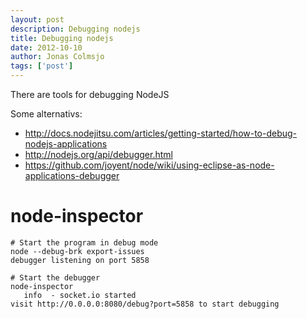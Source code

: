```yaml
---
layout: post
description: Debugging nodejs
title: Debugging nodejs
date: 2012-10-10
author: Jonas Colmsjo
tags: ['post']
---
```


There are tools for debugging NodeJS





Some alternativs:

 * http://docs.nodejitsu.com/articles/getting-started/how-to-debug-nodejs-applications
 * http://nodejs.org/api/debugger.html
 * https://github.com/joyent/node/wiki/using-eclipse-as-node-applications-debugger

# node-inspector



```
# Start the program in debug mode
node --debug-brk export-issues 
debugger listening on port 5858

# Start the debugger
node-inspector
   info  - socket.io started
visit http://0.0.0.0:8080/debug?port=5858 to start debugging

```
